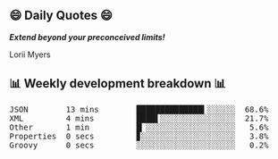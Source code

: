 ## 😄 Daily Quotes 😄

_**Extend beyond your preconceived limits!**_

Lorii Myers



## 📊 Weekly development breakdown 📊

<pre>JSON        13 mins        ██████████████▍░░░░░░  68.6%
XML         4 mins         ████▌░░░░░░░░░░░░░░░░  21.7%
Other       1 min          █▏░░░░░░░░░░░░░░░░░░░   5.6%
Properties  0 secs         ▊░░░░░░░░░░░░░░░░░░░░   3.8%
Groovy      0 secs         ░░░░░░░░░░░░░░░░░░░░░   0.2%</pre>